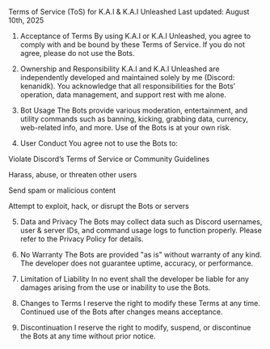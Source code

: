 Terms of Service (ToS) for K.A.I & K.A.I Unleashed
Last updated: August 10th, 2025

1. Acceptance of Terms
By using K.A.I or K.A.I Unleashed, you agree to comply with and be bound by these Terms of Service. If you do not agree, please do not use the Bots.

2. Ownership and Responsibility
K.A.I and K.A.I Unleashed are independently developed and maintained solely by me (Discord: kenanidk). You acknowledge that all responsibilities for the Bots’ operation, data management, and support rest with me alone.

3. Bot Usage
The Bots provide various moderation, entertainment, and utility commands such as banning, kicking, grabbing data, currency, web-related info, and more. Use of the Bots is at your own risk.

4. User Conduct
You agree not to use the Bots to:

Violate Discord’s Terms of Service or Community Guidelines

Harass, abuse, or threaten other users

Send spam or malicious content

Attempt to exploit, hack, or disrupt the Bots or servers

5. Data and Privacy
The Bots may collect data such as Discord usernames, user & server IDs, and command usage logs to function properly. Please refer to the Privacy Policy for details.

6. No Warranty
The Bots are provided "as is" without warranty of any kind. The developer does not guarantee uptime, accuracy, or performance.

7. Limitation of Liability
In no event shall the developer be liable for any damages arising from the use or inability to use the Bots.

8. Changes to Terms
I reserve the right to modify these Terms at any time. Continued use of the Bots after changes means acceptance.

9. Discontinuation
I reserve the right to modify, suspend, or discontinue the Bots at any time without prior notice.
